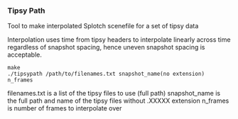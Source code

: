 ### Tipsy Path

Tool to make interpolated Splotch scenefile for a set of tipsy data  

Interpolation uses time from tipsy headers to interpolate linearly across time regardless of snapshot spacing, hence uneven snapshot spacing is acceptable.

```
make
./tipsypath /path/to/filenames.txt snapshot_name(no extension) n_frames
```

filenames.txt is a list of the tipsy files to use (full path)
snapshot_name is the full path and name of the tipsy files without .XXXXX extension
n_frames is number of frames to interpolate over